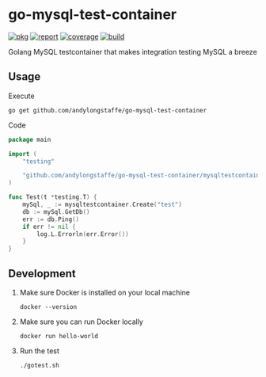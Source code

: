 # go-mysql-test-container

[![pkg](https://pkg.go.dev/badge/github.com/andylongstaffe/go-mysql-test-container.svg)](https://pkg.go.dev/github.com/andylongstaffe/go-mysql-test-container)
[![report](https://goreportcard.com/badge/github.com/andylongstaffe/go-mysql-test-container)](https://goreportcard.com/report/github.com/andylongstaffe/go-mysql-test-container)
[![coverage](https://codecov.io/gh/andylongstaffe/go-mysql-test-container/branch/master/graph/badge.svg?token=isZCzDyj1N)](https://codecov.io/gh/andylongstaffe/go-mysql-test-container)
[![build](https://github.com/andylongstaffe/go-mysql-test-container/actions/workflows/build.yml/badge.svg)](https://github.com/andylongstaffe/go-mysql-test-container/actions/workflows/build.yml)

Golang MySQL testcontainer that makes integration testing MySQL a breeze

## Usage

Execute

```
go get github.com/andylongstaffe/go-mysql-test-container
```

Code

```go
package main

import (
	"testing"

	"github.com/andylongstaffe/go-mysql-test-container/mysqltestcontainer"
)

func Test(t *testing.T) {
	mySql, _ := mysqltestcontainer.Create("test")
	db := mySql.GetDb()
	err := db.Ping()
	if err != nil {
		log.L.Errorln(err.Error())
	}
}
```

## Development

1. Make sure Docker is installed on your local machine

   ```
   docker --version
   ```

2. Make sure you can run Docker locally

   ```
   docker run hello-world
   ```

3. Run the test

   ```
   ./gotest.sh
   ```
